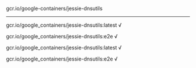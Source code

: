 gcr.io/google-containers/jessie-dnsutils 

----
gcr.io/google_containers/jessie-dnsutils:latest √

gcr.io/google_containers/jessie-dnsutils:e2e √

gcr.io/google_containers/jessie-dnsutils:latest √

gcr.io/google_containers/jessie-dnsutils:e2e √

